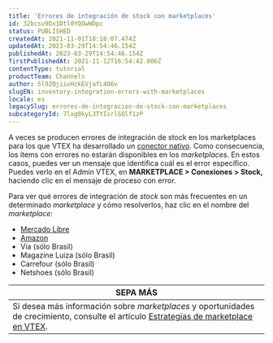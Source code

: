 ```yaml
---
title: 'Errores de integración de stock con marketplaces'
id: 32bcsv9Dx1Dtl0YQOwWDpc
status: PUBLISHED
createdAt: 2021-11-01T18:18:07.474Z
updatedAt: 2023-03-29T14:54:46.154Z
publishedAt: 2023-03-29T14:54:46.154Z
firstPublishedAt: 2021-11-12T16:54:42.806Z
contentType: tutorial
productTeam: Channels
author: 5l9ZQjiivHzkEVjafL4O6v
slugEN: inventory-integration-errors-with-marketplaces
locale: es
legacySlug: errores-de-integracion-de-stock-con-marketplaces
subcategoryId: 7lxg0kyL3TYIsrlSQlf1zP
---
```


A veces se producen errores de integración de stock en los marketplaces para los que VTEX ha desarrollado un [conector nativo](/es/tutorial/estrategias-de-marketplace-na-vtex--tutorials_402#integrado-con-un-conector-nativo-vtex). Como consecuencia, los ítems con errores no estarán disponibles en los _marketplaces_.  En estos casos, puedes ver un mensaje que identifica cuál es el error específico. Puedes verlo en el Admin VTEX, en **MARKETPLACE > Conexiones > Stock,** haciendo clic en el mensaje de proceso con error.

Para ver qué errores de integración de _stock_ son más frecuentes en un determinado _marketplace_ y cómo resolverlos, haz clic en el nombre del _marketplace_:

- [Mercado Libre](/es/tutorial/erros-de-integracao-de-estoque-com-o-mercado-livre--3pWA3vRePuGmJ5tquY4fva)
- [Amazon](/es/tutorial/erros-de-integracao-de-estoque-com-a-amazon--3t05cXK2vDbKCA6rifMMWj)
- Via (sólo Brasil)
- Magazine Luiza (sólo Brasil)
- Carrefour (sólo Brasil)
- Netshoes (sólo Brasil)

| **SEPA MÁS** |
| ---------- |
|Si desea más información sobre _marketplaces_ y oportunidades de crecimiento, consulte el artículo [Estrategias de marketplace en VTEX](/es/tutorial/integrando-com-marketplace--tutorials_402).|

